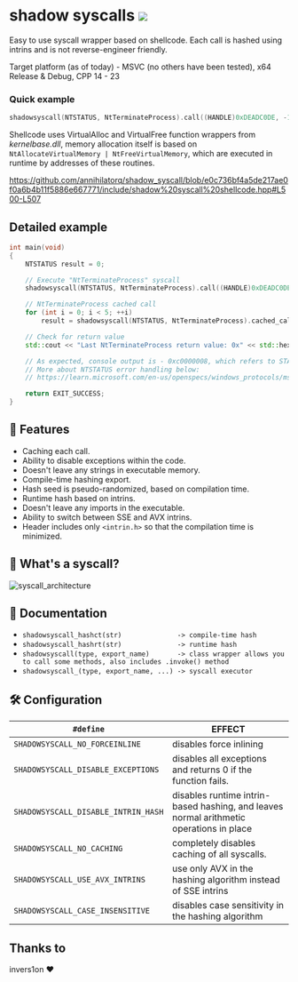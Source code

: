 # shadow syscalls [![](https://img.shields.io/badge/version-1.0.1-green.svg)]()

Easy to use syscall wrapper based on shellcode. Each call is hashed using intrins and is not reverse-engineer friendly.

Target platform (as of today) - MSVC (no others have been tested), x64 Release & Debug, CPP 14 - 23

### Quick example
```cpp
shadowsyscall(NTSTATUS, NtTerminateProcess).call((HANDLE)0xDEADC0DE, -1);
```

Shellcode uses VirtualAlloc and VirtualFree function wrappers from *kernelbase.dll*, memory allocation itself is based on ```NtAllocateVirtualMemory | NtFreeVirtualMemory```, which are executed in runtime by addresses of these routines.

https://github.com/annihilatorq/shadow_syscall/blob/e0c736bf4a5de217ae0f0a6b4b11f5886e667771/include/shadow%20syscall%20shellcode.hpp#L500-L507

## Detailed example

```cpp
int main(void)
{
    NTSTATUS result = 0;

    // Execute "NtTerminateProcess" syscall
    shadowsyscall(NTSTATUS, NtTerminateProcess).call((HANDLE)0xDEADC0DE, -1);

    // NtTerminateProcess cached call
    for (int i = 0; i < 5; ++i)
        result = shadowsyscall(NTSTATUS, NtTerminateProcess).cached_call((HANDLE)0xDEADC0DE, -1);

    // Check for return value
    std::cout << "Last NtTerminateProcess return value: 0x" << std::hex << result << '\n';

    // As expected, console output is - 0xc0000008, which refers to STATUS_INVALID_HANDLE
    // More about NTSTATUS error handling below:
    // https://learn.microsoft.com/en-us/openspecs/windows_protocols/ms-erref/596a1078-e883-4972-9bbc-49e60bebca55

    return EXIT_SUCCESS;
}
```

## 🚀 Features

- Caching each call.
- Ability to disable exceptions within the code.
- Doesn't leave any strings in executable memory.
- Compile-time hashing export.
- Hash seed is pseudo-randomized, based on compilation time.
- Runtime hash based on intrins.
- Doesn't leave any imports in the executable.
- Ability to switch between SSE and AVX intrins.
- Header includes only ```<intrin.h>``` so that the compilation time is minimized.

## 📜 What's a syscall?
![syscall_architecture](https://github.com/annihilatorq/shadow_syscall/assets/143023834/63f46089-a590-4c6b-aa60-447b536ece34)

## 📄 Documentation

- `shadowsyscall_hashct(str)              -> compile-time hash`
- `shadowsyscall_hashrt(str)              -> runtime hash`
- `shadowsyscall(type, export_name)       -> class wrapper allows you to call some methods, also includes .invoke() method`
- `shadowsyscall_(type, export_name, ...) -> syscall executor`

## 🛠️ Configuration

| `#define`                                 | EFFECT                                                                                  |
| ----------------------------------------- | --------------------------------------------------------------------------------------- |
| `SHADOWSYSCALL_NO_FORCEINLINE`            | disables force inlining                                                                 |
| `SHADOWSYSCALL_DISABLE_EXCEPTIONS`        | disables all exceptions and returns 0 if the function fails.                            |
| `SHADOWSYSCALL_DISABLE_INTRIN_HASH`       | disables runtime intrin-based hashing, and leaves normal arithmetic operations in place |
| `SHADOWSYSCALL_NO_CACHING`                | completely disables caching of all syscalls.                                            |
| `SHADOWSYSCALL_USE_AVX_INTRINS`           | use only AVX in the hashing algorithm instead of SSE intrins                            |
| `SHADOWSYSCALL_CASE_INSENSITIVE`          | disables case sensitivity in the hashing algorithm                                      |

## Thanks to
invers1on :heart:
